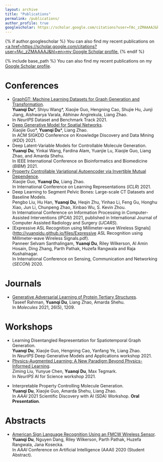 ```yaml
---
layout: archive
title: "Publications"
permalink: /publications/
author_profile: true
googlescholar: https://scholar.google.com/citations?user=fAc_zZMAAAAJ&hl=en
---
```


{% if author.googlescholar %}
  You can also find my recent publications on <u><a href=https://scholar.google.com/citations?user=fAc_zZMAAAAJ&hl=en>my Google Scholar profile</a>.</u>
{% endif %}

{% include base_path %}
You can also find my recent publications on my [Google Scholar profile](https://scholar.google.com/citations?user=fAc_zZMAAAAJ&hl=en).

Conferences
======
* [GraphGT: Machine Learning Datasets for Graph Generation and Transformation](https://openreview.net/forum?id=NYgt9vcdyjm).  
**Yuanqi Du**\*, Shiyu Wang\*, Xiaojie Guo, Hengning Cao, Shujie Hu, Junji Jiang, Aishwarya Varala, Abhinav Angirekula, Liang Zhao.  
In *NeurIPS* Dataset and Benchmark Track 2021.
* [Deep Generative Model for Spatial Networks](http://cs.emory.edu/~lzhao41/materials/papers/KDD21__Spatial_Graphs_Disentanglement_preprinted.pdf).  
Xiaojie Guo\*, **Yuanqi Du**\*, Liang Zhao.  
In ACM SIGKDD Conference on Knowledge Discovery and Data Mining (*KDD*) 2021.
* Deep Latent-Variable Models for Controllable Molecule Generation.  
**Yuanqi Du**, Yinkai Wang, Fardina Alam, Yuanjie Lu, Xiaojie Guo, Liang Zhao, and Amarda Shehu.  
In IEEE International Conference on Bioinformatics and Biomedicine (*BIBM*) 2021.
* [Property Controllable Variational Autoencoder via Invertible Mutual Dependence](https://openreview.net/forum?id=tYxG_OMs9WE).  
Xiaojie Guo, **Yuanqi Du**, Liang Zhao.  
In International Conference on Learning Representations (*ICLR*) 2021.
* Deep Learning to Segment Pelvic Bones: Large-scale CT Datasets and Baseline Models.  
Pengbo Liu, Hu Han, **Yuanqi Du**, Heqin Zhu, Yinhao Li, Feng Gu, Honghu Xiao, Jun Li, Chunpeng Zhao, Xinbao Wu, S. Kevin Zhou.  
In International Conference on Information Processing in Computer-Assisted Interventions (*IPCAI*) 2021, published in International Journal of Computer Assisted Radiology and Surgery (*IJCARS*).
* [Expressive ASL Recognition using Millimeter-wave Wireless Signals](http://yuanqidu.github.io/files/Expressive ASL Recognition using Millimeter-wave Wireless Signals.pdf).  
Panneer Selvam Santhalingam, **Yuanqi Du**, Riley Wilkerson, Al Amin Hosain, Ding Zhang, Parth Pathak, Huzefa Rangwala and Raja Kushalnagar.  
In International Conference on Sensing, Communication and Networking (*SECON*) 2020.

Journals
======
* [Generative Adversarial Learning of Protein Tertiary Structures](https://www.mdpi.com/1420-3049/26/5/1209).  
Taseef Rahman, **Yuanqi Du**, Liang Zhao, Amarda Shehu.  
In *Molecules* 2021, 26(5), 1209.

<!--Preprints-->
<!--======-->
<!--* [Generating Tertiary Protein Structures via an Interpretative Variational Autoencoder](https://arxiv.org/abs/2004.07119).  -->
<!--Xiaojie Guo, **Yuanqi Du**, Sivani Tadepalli, Liang Zhao, Amarda Shehu.  -->
<!--In Arxiv:2004.07119.-->
<!--* [CT Film Recovery via Disentangling Geometric Deformation and Illumination Variation: Simulated Datasets and Deep Models](https://arxiv.org/abs/2012.09491).  -->
<!--Quan Quan, Qiyuan Wang, Liu Li, **Yuanqi Du**, S Kevin Zhou.  -->
<!--In ArXiv:2012.09491.-->


Workshops
======
* Learning Disentangled Representation for Spatiotemporal Graph Generation.  
**Yuanqi Du**, Xiaojie Guo, Hengning Cao, Yanfang Ye, Liang Zhao.  
In *NeurIPS* Deep Generative Models and Applications workshop 2021.
* [Physics-Augmented Learning: A New Paradigm Beyond Physics-Informed Learning](https://arxiv.org/abs/2109.13901).  
Ziming Liu, Yunyue Chen, **Yuanqi Du**, Max Tegmark.  
In *NeurIPS* AI for Science workshop 2021.
<!--* Ensemble Machine Learning System for Student Academic Performance Prediction.  -->
<!--Yinkai Wang\*, Kaiyi Guan\*, Aowei Ding\*, **Yuanqi Du**.  -->
<!--In Workshop for Undergraduates in Educational Data Mining and Learning Engineering (*W4U*) @EDM 2021.-->
* Interpretable Property Controlling Molecule Generation.  
**Yuanqi Du**, Xiaojie Guo, Amarda Shehu, Liang Zhao.  
In *AAAI* 2021 Scientific Discovery with AI (SDA) Workshop. **Oral Presentation**.
<!--* Interpretable Molecule Generation via Disentanglement Learning.  -->
<!--**Yuanqi Du**, Xiaojie Guo, Amarda Shehu, Liang Zhao.  -->
<!--In ACM BCB Conference Computational Structural Biology Workshop (*CSBW*) 2020.-->
<!--* From Interatomic Distances to Protein Tertiary Structures with a Deep Convolutional Neural Network.  -->
<!--**Yuanqi Du**, Anowarul Kabir, Liang Zhao, Amarda Shehu.  -->
<!--In ACM BCB Conference Computational Structural Biology Workshop (*CSBW*) 2020.-->

Abstracts
======
* [American Sign Language Recognition Using an FMCW Wireless Sensor](http://yuanqidu.github.io/files/American_Sign_Language_Recognition_Using_an_FMCW_Wireless_Sensor.pdf).  
**Yuanqi Du**, Nguyen Dang, Riley Wilkerson, Parth Pathak, Huzefa Rangwala, Jana Kosecka.  
In *AAAI* Conference on Artificial Intelligence (AAAI) 2020 (Student Abstract).

<!---->
<!--{% for post in site.publications reversed %}-->
<!--  {% include archive-single.html %}-->
<!--{% endfor %}-->
